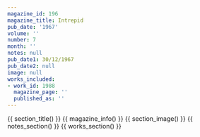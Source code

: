 ```yaml
---
magazine_id: 196
magazine_title: Intrepid
pub_date: '1967'
volume: ''
number: 7
month: ''
notes: null
pub_date1: 30/12/1967
pub_date2: null
image: null
works_included:
- work_id: 1988
  magazine_page: ''
  published_as: ''
---
```


{{ section_title() }}
{{ magazine_info() }}
{{ section_image() }}
{{ notes_section() }}
{{ works_section() }}
